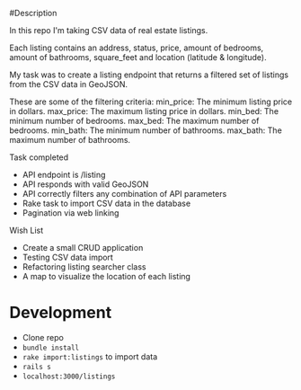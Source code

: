 #Description

In this repo I'm taking CSV data of real estate listings.

Each listing contains an address, status, price, amount of bedrooms, amount of bathrooms, square_feet and location (latitude & longitude).

My task was to create a listing endpoint that returns a filtered set of listings from the CSV data in GeoJSON.

These are some of the filtering criteria:
min_price: The minimum listing price in dollars.
max_price: The maximum listing price in dollars.
min_bed: The minimum number of bedrooms.
max_bed: The maximum number of bedrooms.
min_bath: The minimum number of bathrooms.
max_bath: The maximum number of bathrooms.

Task completed
 - API endpoint is /listing
 - API responds with valid GeoJSON
 - API correctly filters any combination of API parameters
 - Rake task to import CSV data in the database
 - Pagination via web linking

Wish List
 - Create a small CRUD application
 - Testing CSV data import
 - Refactoring listing searcher class
 - A map to visualize the location of each listing

# Development

 - Clone repo
 - `bundle install`
 - `rake import:listings` to import data
 - `rails s`
 - `localhost:3000/listings`
